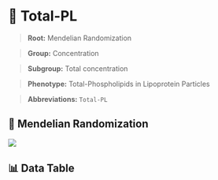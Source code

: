 # 🧪 Total-PL

> **Root:** Mendelian Randomization

> **Group:** Concentration  

> **Subgroup:** Total concentration

> **Phenotype:** Total-Phospholipids in Lipoprotein Particles  

> **Abbreviations:** `Total-PL`

## 🧬 Mendelian Randomization  

<img src="/MR/Figures/Inverse/TotalhengxianPL.png"/>


## 📊 Data Table


<CsvTableMRI src="/MR/Data/Inverse/TotalhengxianPL.csv"/>

